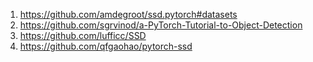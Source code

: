 1. https://github.com/amdegroot/ssd.pytorch#datasets
2. https://github.com/sgrvinod/a-PyTorch-Tutorial-to-Object-Detection
3. https://github.com/lufficc/SSD
4. https://github.com/qfgaohao/pytorch-ssd